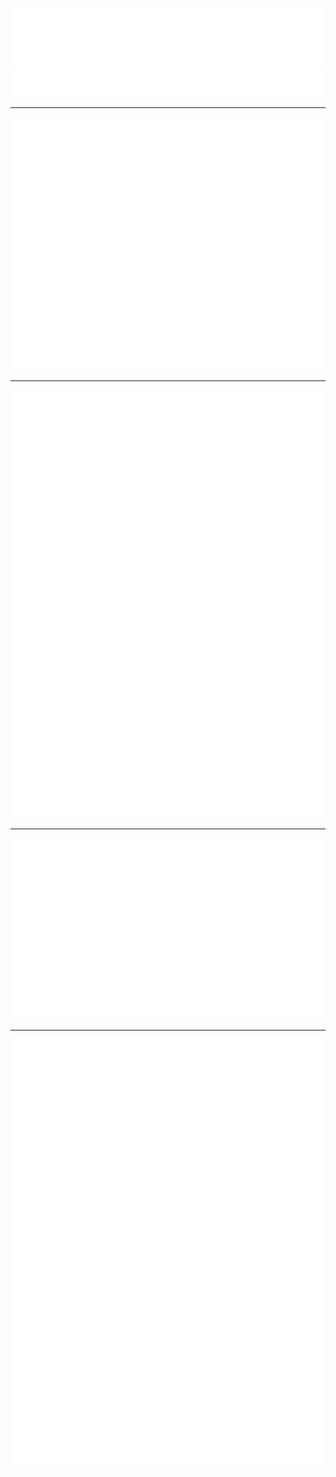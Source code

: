 <p align="center">
  <a href="https://github.com/cjw6k/">
    <img src="./images/cjw6k.svg">
  </a>
  <a href="https://github.com/cjw6k?tab=followers">
    <img align="bottom" src="./images/followers.svg">
  </a>
</p>
<hr>
<p align="center">
  <a href="https://github.com/cjw6k?tab=repositories">
    <img align="top" src="./images/repositories.svg">
  </a>
  <a href="https://github.com/search?q=author:cjw6k">
    <img align="top" src="./images/activity-community.svg">
  </a>
</p>
<hr>
<p align="center">
  <a href="https://github.com/search?q=author:cjw6k">
    <img align="top" src="./images/calendar-languages.svg">
  </a>
  <a href="https://github.com/search?q=author:cjw6k">
    <img align="top" src="./images/followup.svg">
  </a>
</p>
<hr>
<p align="center">
  <a href="https://github.com/cjw6k/">
    <img align="top" src="./images/habits.svg">
  </a>
  <a href="https://github.com/cjw6k/?tab=achievements">
    <img align="top" src="./images/achievements.svg">
  </a>
</p>
<hr>
<p align="center">
  <a href="https://github.com/search?q=author:cjw6k">
    <img align="top" src="./images/recent.svg">
  </a>
  <a href="https://github.com/cjw6k?tab=stars">
    <img align="top" src="./images/stars.svg">
  </a>
</p>
